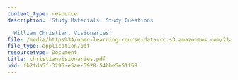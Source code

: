 ```yaml
---
content_type: resource
description: 'Study Materials: Study Questions

  William Christian, Visionaries'
file: /media/https%3A/open-learning-course-data-rc.s3.amazonaws.com/21a-211-magic-witchcraft-and-the-spirit-world-fall-2003/fb2fda5f3295e5ae592854bbe5e51f58_christianvisionaries.pdf
file_type: application/pdf
resourcetype: Document
title: christianvisionaries.pdf
uid: fb2fda5f-3295-e5ae-5928-54bbe5e51f58
---
```

